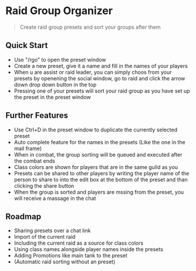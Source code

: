 # Raid Group Organizer

> Create raid group presets and sort your groups after them

## Quick Start

- Use "/rgo" to open the preset window
- Create a new preset, give it a name and fill in the names of your players
- When u are assist or raid leader, you can simply choos from your presets by openening the social window, go to raid and click the arrow down drop down button in the top
- Pressing one of your presets will sort your raid group as you have set up the preset in the preset window

## Further Features

- Use Ctrl+D in the preset window to duplicate the currently selected preset
- Auto complete feature for the names in the presets (Like the one in the mail frame)
- When in combat, the group sorting will be queued and executed after the combat ends
- Class colors are shown for players that are in the same guild as you
- Presets can be shared to other players by writing the player name of the person to share to into the edit box at the bottom of the preset and than clicking the share button
- When the group is sorted and players are mssing from the preset, you will receive a massage in the chat

## Roadmap

- Sharing presets over a chat link
- Import of the current raid
- Including the current raid as a source for class colors
- Using class names alongside player names inside the presets
- Adding Promotions like main tank to the preset
- (Automatic raid sorting without an preset)